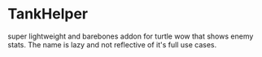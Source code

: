 # TankHelper
super lightweight and barebones addon for turtle wow that shows enemy stats. The name is lazy and not reflective of it's full use cases.
